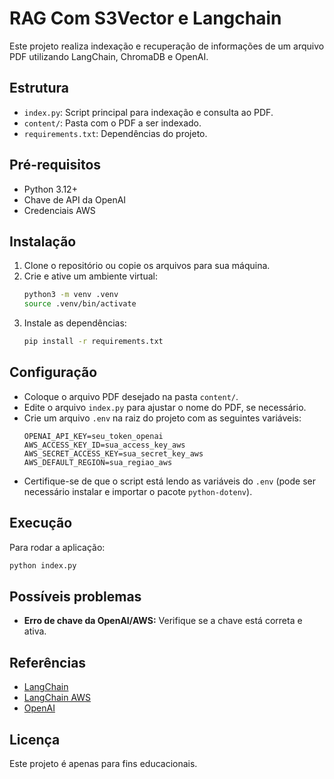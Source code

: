 # RAG Com S3Vector e Langchain

Este projeto realiza indexação e recuperação de informações de um arquivo PDF utilizando LangChain, ChromaDB e OpenAI.

## Estrutura
- `index.py`: Script principal para indexação e consulta ao PDF.
- `content/`: Pasta com o PDF a ser indexado.
- `requirements.txt`: Dependências do projeto.

## Pré-requisitos
- Python 3.12+
- Chave de API da OpenAI
- Credenciais AWS

## Instalação
1. Clone o repositório ou copie os arquivos para sua máquina.
2. Crie e ative um ambiente virtual:
   ```bash
   python3 -m venv .venv
   source .venv/bin/activate
   ```
3. Instale as dependências:
   ```bash
   pip install -r requirements.txt
   ```

## Configuração
- Coloque o arquivo PDF desejado na pasta `content/`.
- Edite o arquivo `index.py` para ajustar o nome do PDF, se necessário.
- Crie um arquivo `.env` na raiz do projeto com as seguintes variáveis:
  ```env
  OPENAI_API_KEY=seu_token_openai
  AWS_ACCESS_KEY_ID=sua_access_key_aws
  AWS_SECRET_ACCESS_KEY=sua_secret_key_aws
  AWS_DEFAULT_REGION=sua_regiao_aws
  ```
- Certifique-se de que o script está lendo as variáveis do `.env` (pode ser necessário instalar e importar o pacote `python-dotenv`).

## Execução
Para rodar a aplicação:
```bash
python index.py
```

## Possíveis problemas
- **Erro de chave da OpenAI/AWS:**
  Verifique se a chave está correta e ativa.

## Referências
- [LangChain](https://python.langchain.com/)
- [LangChain AWS](https://pypi.org/project/langchain-aws/)
- [OpenAI](https://platform.openai.com/docs/)

## Licença
Este projeto é apenas para fins educacionais.
